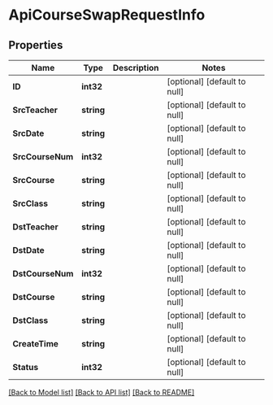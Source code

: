 # ApiCourseSwapRequestInfo

## Properties
Name | Type | Description | Notes
------------ | ------------- | ------------- | -------------
**ID** | **int32** |  | [optional] [default to null]
**SrcTeacher** | **string** |  | [optional] [default to null]
**SrcDate** | **string** |  | [optional] [default to null]
**SrcCourseNum** | **int32** |  | [optional] [default to null]
**SrcCourse** | **string** |  | [optional] [default to null]
**SrcClass** | **string** |  | [optional] [default to null]
**DstTeacher** | **string** |  | [optional] [default to null]
**DstDate** | **string** |  | [optional] [default to null]
**DstCourseNum** | **int32** |  | [optional] [default to null]
**DstCourse** | **string** |  | [optional] [default to null]
**DstClass** | **string** |  | [optional] [default to null]
**CreateTime** | **string** |  | [optional] [default to null]
**Status** | **int32** |  | [optional] [default to null]

[[Back to Model list]](../README.md#documentation-for-models) [[Back to API list]](../README.md#documentation-for-api-endpoints) [[Back to README]](../README.md)

